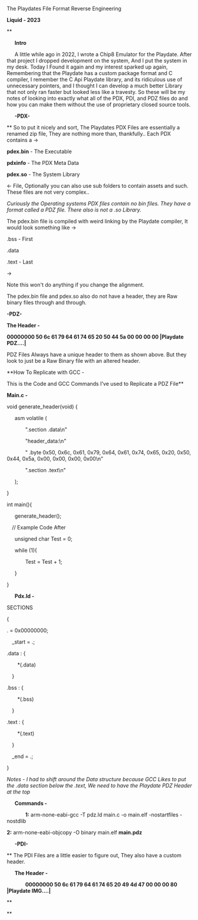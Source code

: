 ﻿The Playdates File Format Reverse Engineering

**Liquid - 2023** 

**	

`	`**Intro**	

`	`A little while ago in 2022, I wrote a Chip8 Emulator for the Playdate. After that project I dropped development on the system, And I put the system in my desk. Today I Found it again and my interest sparked up again, Remembering that the Playdate has a custom package format and C compiler, I remember the C Api Playdate library, and its ridiculous use of unnecessary pointers, and I thought I can develop a much better Library that not only ran faster but looked less like a travesty. So these will be my notes of looking into exactly what all of the PDX, PDI, and PDZ files do and how you can make them without the use of proprietary closed source tools. 


`	`**-PDX-**

**	So to put it nicely and sort, The Playdates PDX Files are essentially a renamed zip file, They are nothing more than, thankfully.. Each PDX contains a ->

**pdex.bin** - The Executable

**pdxinfo** - The PDX Meta Data 

**pdex.so** - The System Library

<- File, Optionally you can also use sub folders to contain assets and such. These files are not very complex.. 

*Curiously the Operating systems PDX files contain no bin files. They have a format called a PDZ file. There also is not a .so Library.*

The pdex.bin file is compiled with weird linking by the Playdate compiler, It would look something like ->

.bss - First 

.data

.text - Last

-> 

Note this won't do anything if you change the alignment.

The pdex.bin file and pdex.so also do not have a header, they are Raw binary files through and through. 

**-PDZ-**

**The Header -** 

**00000000  50 6c 61 79 64 61 74 65  20 50 44 5a 00 00 00 00  |Playdate PDZ....|**

PDZ Files Always have a unique header to them as shown above. But they look to just be a Raw Binary file with an altered header. 


**How To Replicate with GCC -


This is the Code and GCC Commands I've used to Replicate a PDZ File**

**Main.c -**

void generate\_header(void) {

`   `asm volatile (

`       `".section .data\n"

`       `"header\_data:\n"

`       `"    .byte 0x50, 0x6c, 0x61, 0x79, 0x64, 0x61, 0x74, 0x65, 0x20, 0x50, 0x44, 0x5a, 0x00, 0x00, 0x00, 0x00\n"

`       `".section .text\n"

`   `);

}

int main(){

`   `generate\_header();

`  `// Example Code After 

`   `unsigned char Test = 0;

`   `while (1){

`       `Test = Test + 1;

`   `}

}

`	`**Pdx.ld -**

SECTIONS

{

. = 0x00000000;

`  `\_start = .;

.data : {

`    `\*(.data)

`  `}

.bss : {

`    `\*(.bss)

`  `}

.text : {

`    `\*(.text)

`  `}

`  `\_end = .;

}

*Notes - I had to shift around the Data structure because GCC Likes to put the .data section below the .text, We need to have the Playdate PDZ Header at the top*

`	`**Commands -**

`		`**1:** arm-none-eabi-gcc -T pdz.ld main.c -o main.elf -nostartfiles -nostdlib

**2:** arm-none-eabi-objcopy -O binary main.elf **main.pdz**


`	`**-PDI-** 

**		The PDI Files are a little easier to figure out, They also have a custom header.

`	`**The Header -** 

`		`**00000000  50 6c 61 79 64 61 74 65  20 49 4d 47 00 00 00 80  |Playdate IMG....|**

**		



**		





